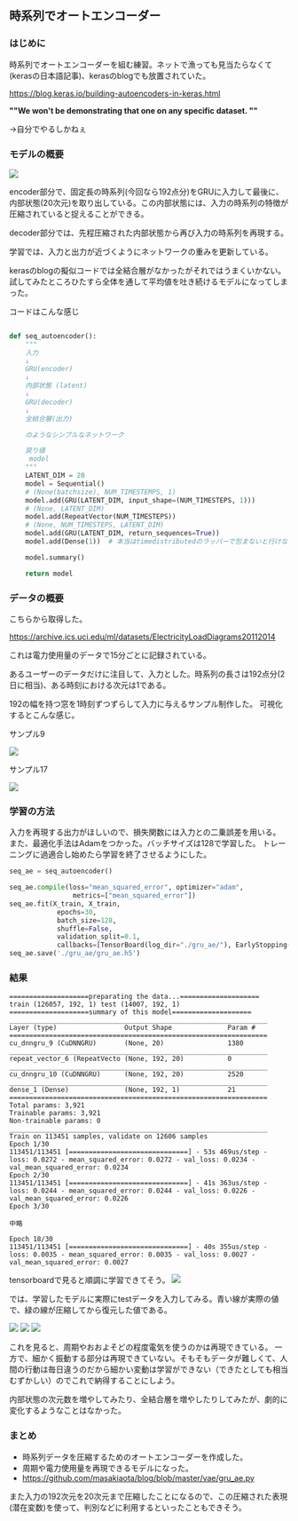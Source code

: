 ## 時系列でオートエンコーダー

### はじめに
時系列でオートエンコーダーを組む練習。ネットで漁っても見当たらなくて(kerasの日本語記事)、kerasのblogでも放置されていた。

https://blog.keras.io/building-autoencoders-in-keras.html

**""We won't be demonstrating that one on any specific dataset. ""**


→自分でやるしかねぇ

### モデルの概要
![](./pic/seq_ae.png)

encoder部分で、固定長の時系列(今回なら192点分)をGRUに入力して最後に、内部状態(20次元)を取り出している。この内部状態には、入力の時系列の特徴が圧縮されていると捉えることができる。

decoder部分では、先程圧縮された内部状態から再び入力の時系列を再現する。

学習では、入力と出力が近づくようにネットワークの重みを更新している。

kerasのblogの擬似コードでは全結合層がなかったがそれではうまくいかない。試してみたところひたすら全体を通して平均値を吐き続けるモデルになってしまった。

コードはこんな感じ

```python

def seq_autoencoder():
    """
    入力
    ↓
    GRU(encoder)
    ↓
    内部状態 (latent)
    ↓
    GRU(decoder)
    ↓
    全結合層(出力)

    のようなシンプルなネットワーク

    戻り値
     model
    """
    LATENT_DIM = 20
    model = Sequential()
    # (None(batchsize), NUM_TIMESTEMPS, 1)
    model.add(GRU(LATENT_DIM, input_shape=(NUM_TIMESTEPS, 1)))
    # (None, LATENT_DIM)
    model.add(RepeatVector(NUM_TIMESTEPS))
    # (None, NUM_TIMESTEPS, LATENT_DIM)
    model.add(GRU(LATENT_DIM, return_sequences=True))
    model.add(Dense(1))  # 本当はtimedistributedのラッパーで包まないと行けないらしいが、しなくてもできてしまった。

    model.summary()

    return model
```
### データの概要
こちらから取得した。

https://archive.ics.uci.edu/ml/datasets/ElectricityLoadDiagrams20112014

これは電力使用量のデータで15分ごとに記録されている。

あるユーザーのデータだけに注目して、入力とした。時系列の長さは192点分(2日に相当)、ある時刻における次元は1である。

192の幅を持つ窓を1時刻ずつずらして入力に与えるサンプル制作した。
可視化するとこんな感じ。

サンプル9

![](./pic/train1.png)


サンプル17

![](./pic/train2.png)

### 学習の方法
入力を再現する出力がほしいので、損失関数には入力との二乗誤差を用いる。
また、最適化手法はAdamをつかった。バッチサイズは128で学習した。
トレーニングに過適合し始めたら学習を終了させるようにした。

```python
seq_ae = seq_autoencoder()

seq_ae.compile(loss="mean_squared_error", optimizer="adam",
                metrics=["mean_squared_error"])
seq_ae.fit(X_train, X_train,
            epochs=30,
            batch_size=128,
            shuffle=False,
            validation_split=0.1,
            callbacks=[TensorBoard(log_dir="./gru_ae/"), EarlyStopping(patience=2)])
seq_ae.save('./gru_ae/gru_ae.h5')
```

### 結果
```
====================preparating the data...====================
train (126057, 192, 1) test (14007, 192, 1)
====================summary of this model====================
_________________________________________________________________
Layer (type)                 Output Shape              Param #   
=================================================================
cu_dnngru_9 (CuDNNGRU)       (None, 20)                1380      
_________________________________________________________________
repeat_vector_6 (RepeatVecto (None, 192, 20)           0         
_________________________________________________________________
cu_dnngru_10 (CuDNNGRU)      (None, 192, 20)           2520      
_________________________________________________________________
dense_1 (Dense)              (None, 192, 1)            21        
=================================================================
Total params: 3,921
Trainable params: 3,921
Non-trainable params: 0
_________________________________________________________________
Train on 113451 samples, validate on 12606 samples
Epoch 1/30
113451/113451 [==============================] - 53s 469us/step - loss: 0.0272 - mean_squared_error: 0.0272 - val_loss: 0.0234 - val_mean_squared_error: 0.0234
Epoch 2/30
113451/113451 [==============================] - 41s 363us/step - loss: 0.0244 - mean_squared_error: 0.0244 - val_loss: 0.0226 - val_mean_squared_error: 0.0226
Epoch 3/30

中略

Epoch 18/30
113451/113451 [==============================] - 40s 355us/step - loss: 0.0035 - mean_squared_error: 0.0035 - val_loss: 0.0027 - val_mean_squared_error: 0.0027
```

tensorboardで見ると順調に学習できてそう。
![](./pic/result_epochs.png)

では、学習したモデルに実際にtestデータを入力してみる。青い線が実際の値で、緑の線が圧縮してから復元した値である。

![](./pic/test1.png)
![](./pic/test2.png)
![](./pic/test3.png)

これを見ると、周期やおおよそどの程度電気を使うのかは再現できている。
一方で、細かく振動する部分は再現できていない。そもそもデータが難しくて、人間の行動は毎日違うのだから細かい変動は学習ができない（できたとしても相当むずかしい）のでこれで納得することにしよう。

内部状態の次元数を増やしてみたり、全結合層を増やしたりしてみたが、劇的に変化するようなことはなかった。

### まとめ
- 時系列データを圧縮するためのオートエンコーダーを作成した。
- 周期や電力使用量を再現できるモデルになった。
- https://github.com/masakiaota/blog/blob/master/vae/gru_ae.py

また入力の192次元を20次元まで圧縮したことになるので、この圧縮された表現(潜在変数)を使って、判別などに利用するといったこともできそう。

